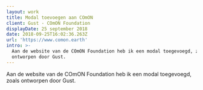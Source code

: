 ```yaml
---
layout: work
title: Modal toevoegen aan COmON
client: Gust - COmON Foundation
displayDate: 25 september 2018
date: 2018-09-25T16:02:36.263Z
url: 'https://www.comon.earth'
intro: >-
  Aan de website van de COmON Foundation heb ik een modal toegevoegd, zoals
  ontworpen door Gust.
---
```

Aan de website van de COmON Foundation heb ik een modal toegevoegd, zoals ontworpen door Gust.
